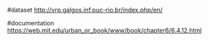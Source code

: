 #dataset
http://vrp.galgos.inf.puc-rio.br/index.php/en/

#documentation
https://web.mit.edu/urban_or_book/www/book/chapter6/6.4.12.html